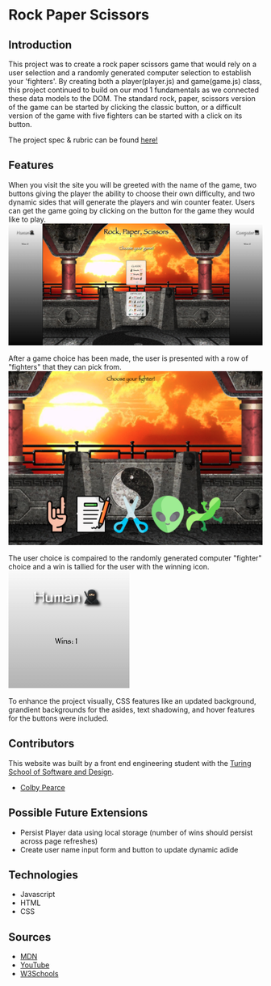# Rock Paper Scissors
  
## Introduction
  This project was to create a rock paper scissors game that would rely on a user selection and a randomly generated computer selection to establish your 'fighters'. By creating both a player(player.js) and game(game.js) class, this project continued to build on our mod 1 fundamentals as we connected these data models to the DOM. The standard rock, paper, scissors version of the game can be started by clicking the classic button, or a difficult version of the game with five fighters can be started with a click  on its button.

The project spec & rubric can be found [here!](https://frontend.turing.edu/projects/module-1/rock-paper-scissors-solo-v2.html)

## Features
  When you visit the site you will be greeted with the name of the game, two buttons giving the player the ability to choose their own difficulty, and two dynamic sides that will generate the players and win counter feater. Users can get the game going by clicking on the button for the game they would like to play.
![Home Page](assets/mainScreen.png)

After a game choice has been made, the user is presented with a row of "fighters" that they can pick from. 
![Icon Choice](assets/chooseYourFighter.png)
 
The user choice is compaired to the randomly generated computer "fighter" choice and a win is tallied for the user with the winning icon.  
![Winner Score](assets/humanScore.png)

To enhance the project visually, CSS features like an updated background, grandient backgrounds for the asides, text shadowing, and hover features for the buttons were included.

## Contributors
This website was built by a front end engineering student with the [Turing School of Software and Design](https://turing.edu/). 
  - [Colby Pearce](https://github.com/Crpearce)
  
## Possible Future Extensions
  -  Persist Player data using local storage (number of wins should persist across page refreshes)
  -  Create user name input form and button to update dynamic adide
  
## Technologies
  - Javascript
  - HTML
  - CSS
  
## Sources
  - [MDN](http://developer.mozilla.org/en-US/)
  - [YouTube](https://www.youtube.com/)
  - [W3Schools](https://www.w3schools.com/)
